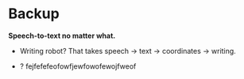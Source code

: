 # Backup

**Speech-to-text no matter what.**

- Writing robot? That takes speech -> text -> coordinates -> writing.

- ?
fejfefefeofowfjewfowofewojfweof
